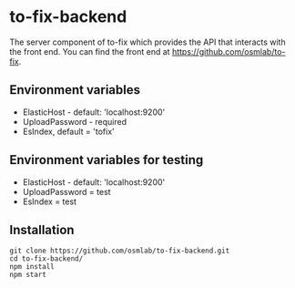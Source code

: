 # to-fix-backend

The server component of to-fix which provides the API that interacts with the front end. You can find the front end at https://github.com/osmlab/to-fix.

## Environment variables

- ElasticHost - default: 'localhost:9200'
- UploadPassword - required
- EsIndex, default = 'tofix'

## Environment variables for testing

- ElasticHost - default: 'localhost:9200'
- UploadPassword = test
- EsIndex = test 

## Installation

```
git clone https://github.com/osmlab/to-fix-backend.git 
cd to-fix-backend/
npm install
npm start
```